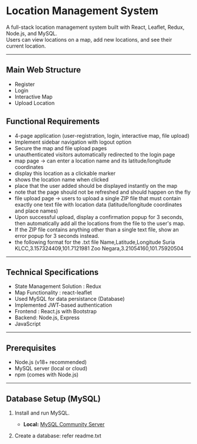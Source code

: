 # Location Management System

A full-stack location management system built with React, Leaflet, Redux, Node.js, and MySQL.  
Users can view locations on a map, add new locations, and see their current location.

---

## Main Web Structure
- Register
- Login
- Interactive Map
- Upload Location

## Functional Requirements
- 4-page application (user-registration, login, interactive map, file upload)
- Implement sidebar navigation with logout option
- Secure the map and file upload pages
- unauthenticated visitors automatically redirected to the login page
- map page -> can enter a location name and its latitude/longitude coordinates
- display this location as a clickable marker
- shows the location name when clicked
- place that the user added should be displayed instantly on the map
- note that the page should not be refreshed and should happen on the fly
- file upload page -> users to upload a single ZIP file that must contain exactly one text file with location data (latitude/longitude coordinates and place names)
- Upon successful upload, display a confirmation popup for 3 seconds, then automatically add all the locations from the file to the user's map. 
- If the ZIP file contains anything other than a single text file, show an error popup for 3 seconds instead.  
- the following format for the .txt file
Name,Latitude,Longitude
Suria KLCC,3.157324409,101.7121981
Zoo Negara,3.21054160,101.75920504  

---

## Technical Specifications
- State Management Solution : Redux
- Map Functionality : react-leaflet
- Used MySQL for data persistance (Database)
- Implemented JWT-based authentication
- Frontend : React.js with Bootstrap
- Backend: Node.js, Express
- JavaScript

---

## Prerequisites

- Node.js (v18+ recommended)
- MySQL server (local or cloud)
- npm (comes with Node.js)

---

## Database Setup (MySQL)

1. Install and run MySQL.  
   - **Local:** [MySQL Community Server](https://dev.mysql.com/downloads/mysql/)  

2. Create a database: refer readme.txt

